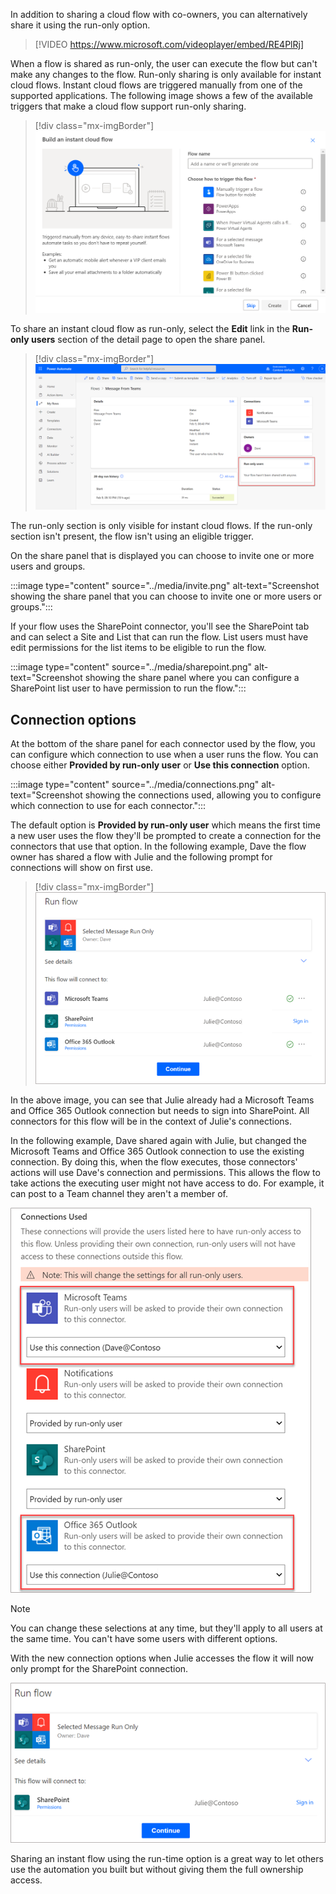 In addition to sharing a cloud flow with co-owners, you can alternatively share it using the run-only option.

> [!VIDEO https://www.microsoft.com/videoplayer/embed/RE4PlRj]

When a flow is shared as run-only, the user can execute the flow but can't make any changes to the flow. Run-only sharing is only available for instant cloud flows. Instant cloud flows are triggered manually from one of the supported applications. The following image shows a few of the available triggers that make a cloud flow support run-only sharing.

> [!div class="mx-imgBorder"]
> [![Screenshot showing instant cloud flow triggers like Flow button for mobile - Power Apps - Power Virtual Agents - For a selected file in SharePoint - For a selected item in Dataverse.](../media/build.png)](../media/build.png#lightbox)

To share an instant cloud flow as run-only, select the **Edit** link in the **Run-only users** section of the detail page to open the share panel.

> [!div class="mx-imgBorder"]
> [![Screenshot showing run only user section in lower right of screen.](../media/run-only.png)](../media/run-only.png#lightbox)

The run-only section is only visible for instant cloud flows. If the run-only section isn't present, the flow isn't using an eligible trigger.

On the share panel that is displayed you can choose to invite one or more users and groups.

:::image type="content" source="../media/invite.png" alt-text="Screenshot showing the share panel that you can choose to invite one or more users or groups.":::

If your flow uses the SharePoint connector, you'll see the SharePoint tab and can select a Site and List that can run the flow. List users must have edit permissions for the list items to be eligible to run the flow.

:::image type="content" source="../media/sharepoint.png" alt-text="Screenshot showing the share panel where you can configure a SharePoint list user to have permission to run the flow.":::

## Connection options

At the bottom of the share panel for each connector used by the flow, you can configure which connection to use when a user runs the flow. You can choose either **Provided by run-only user** or **Use this connection** option.

:::image type="content" source="../media/connections.png" alt-text="Screenshot showing the connections used, allowing you to configure which connection to use for each connector.":::

The default option is **Provided by run-only user** which means the first time a new user uses the flow they'll be prompted to create a connection for the connectors that use that option. In the following example, Dave the flow owner has shared a flow with Julie and the following prompt for connections will show on first use.

> [!div class="mx-imgBorder"]
> ![Screenshot showing the user prompted to configure connections when they run the flow.](../media/run-flow.png)

In the above image, you can see that Julie already had a Microsoft Teams and Office 365 Outlook connection but needs to sign into SharePoint. All connectors for this flow will be in the context of Julie's connections.

In the following example, Dave shared again with Julie, but changed the Microsoft Teams and Office 365 Outlook connection to use the existing connection. By doing this, when the flow executes, those connectors' actions will use Dave's connection and permissions. This allows the flow to take actions the executing user might not have access to do. For example, it can post to a Team channel they aren't a member of.

![Screenshot showing some connections configured as use this connection instead of provided by run only user.](../media/connections-used.png)

> [!NOTE]
> You can change these selections at any time, but they'll apply to all users at the same time. You can't have some users with different options.

With the new connection options when Julie accesses the flow it will now only prompt for the SharePoint connection.

![Screenshot showing the user prompted for a connection.](../media/julie-sharepoint.png)

Sharing an instant flow using the run-time option is a great way to let others use the automation you built but without giving them the full ownership access.
